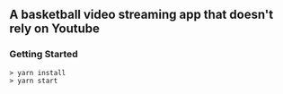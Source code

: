 ## A basketball video streaming app that doesn't rely on Youtube

### Getting Started

```
> yarn install
> yarn start
```
